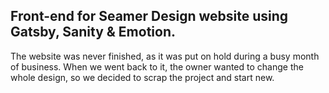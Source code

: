 ## Front-end for Seamer Design website using Gatsby, Sanity & Emotion.
The website was never finished, as it was put on hold during a busy month of business. When we went back to it, the owner wanted to change the whole design, so we decided to scrap the project and start new.
